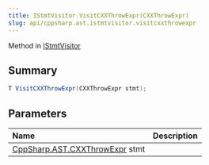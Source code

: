 ```yaml
---
title: IStmtVisitor.VisitCXXThrowExpr(CXXThrowExpr)
slug: api/cppsharp.ast.istmtvisitor.visitcxxthrowexpr
---
```

Method in [IStmtVisitor](/api/cppsharp/ast/istmtvisitor)

## Summary



```csharp
T VisitCXXThrowExpr(CXXThrowExpr stmt);
```

## Parameters

|Name|Description|
|:---|:---|
|[CppSharp.AST.CXXThrowExpr](/api/cppsharp/ast/cxxthrowexpr) stmt||

